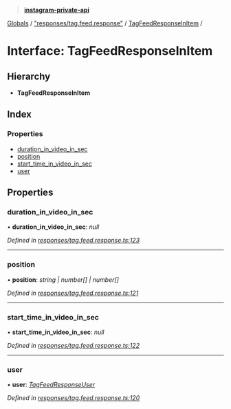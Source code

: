> **[instagram-private-api](../README.md)**

[Globals](../README.md) / ["responses/tag.feed.response"](../modules/_responses_tag_feed_response_.md) / [TagFeedResponseInItem](_responses_tag_feed_response_.tagfeedresponseinitem.md) /

# Interface: TagFeedResponseInItem

## Hierarchy

* **TagFeedResponseInItem**

## Index

### Properties

* [duration_in_video_in_sec](_responses_tag_feed_response_.tagfeedresponseinitem.md#duration_in_video_in_sec)
* [position](_responses_tag_feed_response_.tagfeedresponseinitem.md#position)
* [start_time_in_video_in_sec](_responses_tag_feed_response_.tagfeedresponseinitem.md#start_time_in_video_in_sec)
* [user](_responses_tag_feed_response_.tagfeedresponseinitem.md#user)

## Properties

###  duration_in_video_in_sec

• **duration_in_video_in_sec**: *null*

*Defined in [responses/tag.feed.response.ts:123](https://github.com/dilame/instagram-private-api/blob/3e16058/src/responses/tag.feed.response.ts#L123)*

___

###  position

• **position**: *string | number[] | number[]*

*Defined in [responses/tag.feed.response.ts:121](https://github.com/dilame/instagram-private-api/blob/3e16058/src/responses/tag.feed.response.ts#L121)*

___

###  start_time_in_video_in_sec

• **start_time_in_video_in_sec**: *null*

*Defined in [responses/tag.feed.response.ts:122](https://github.com/dilame/instagram-private-api/blob/3e16058/src/responses/tag.feed.response.ts#L122)*

___

###  user

• **user**: *[TagFeedResponseUser](_responses_tag_feed_response_.tagfeedresponseuser.md)*

*Defined in [responses/tag.feed.response.ts:120](https://github.com/dilame/instagram-private-api/blob/3e16058/src/responses/tag.feed.response.ts#L120)*